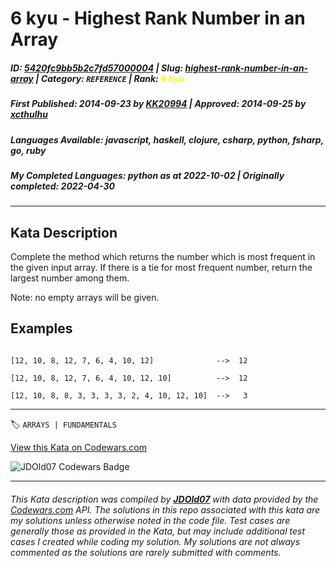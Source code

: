 # 6 kyu - Highest Rank Number in an Array

##### **ID**: [5420fc9bb5b2c7fd57000004](https://www.codewars.com/kata/5420fc9bb5b2c7fd57000004) | **Slug**: [highest-rank-number-in-an-array](https://www.codewars.com/kata/5420fc9bb5b2c7fd57000004) | **Category**: `REFERENCE` | **Rank**: <span style="color:yellow">6 kyu</span>

##### **First Published**: 2014-09-23 ***by*** [KK20994](https://www.codewars.com/users/KK20994) | **Approved**: 2014-09-25 ***by*** [xcthulhu](https://www.codewars.com/users/xcthulhu)

##### **Languages Available**: javascript, haskell, clojure, csharp, python, fsharp, go, ruby

##### **My Completed Languages**: python ***as at*** 2022-10-02 | **Originally completed**: 2022-04-30

---

## Kata Description


Complete the method which returns the number which is most frequent in the given input array. If there is a tie for most frequent number, return the largest number among them.



Note: no empty arrays will be given.





## Examples



```

[12, 10, 8, 12, 7, 6, 4, 10, 12]              -->  12

[12, 10, 8, 12, 7, 6, 4, 10, 12, 10]          -->  12

[12, 10, 8, 8, 3, 3, 3, 3, 2, 4, 10, 12, 10]  -->   3

```



---


🏷 `ARRAYS | FUNDAMENTALS`


[View this Kata on Codewars.com](https://www.codewars.com/kata/5420fc9bb5b2c7fd57000004)

![](https://www.codewars.com/users/jdold07/badges/large "JDOld07 Codewars Badge")

---

###### *This Kata description was compiled by [**JDOld07**](https://tpstech.dev) with data provided by the [Codewars.com](https://www.codewars.com) API.  The solutions in this repo associated with this kata are my solutions unless otherwise noted in the code file.  Test cases are generally those as provided in the Kata, but may include additional test cases I created while coding my solution.  My solutions are not always commented as the solutions are rarely submitted with comments.*
